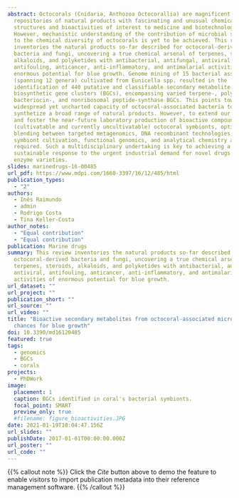 ```yaml
---
abstract: Octocorals (Cnidaria, Anthozoa Octocorallia) are magnificent
  repositories of natural products with fascinating and unusual chemical
  structures and bioactivities of interest to medicine and biotechnology.
  However, mechanistic understanding of the contribution of microbial symbionts
  to the chemical diversity of octocorals is yet to be achieved. This review
  inventories the natural products so-far described for octocoral-derived
  bacteria and fungi, uncovering a true chemical arsenal of terpenes, steroids,
  alkaloids, and polyketides with antibacterial, antifungal, antiviral,
  antifouling, anticancer, anti-inflammatory, and antimalarial activities of
  enormous potential for blue growth. Genome mining of 15 bacterial associates
  (spanning 12 genera) cultivated from Eunicella spp. resulted in the
  identification of 440 putative and classifiable secondary metabolite
  biosynthetic gene clusters (BGCs), encompassing varied terpene-, polyketide-,
  bacteriocin-, and nonribosomal peptide-synthase BGCs. This points towards a
  widespread yet uncharted capacity of octocoral-associated bacteria to
  synthetize a broad range of natural products. However, to extend our knowledge
  and foster the near-future laboratory production of bioactive compounds from
  (cultivatable and currently uncultivatable) octocoral symbionts, optimal
  blending between targeted metagenomics, DNA recombinant technologies, improved
  symbiont cultivation, functional genomics, and analytical chemistry are
  required. Such a multidisciplinary undertaking is key to achieving a
  sustainable response to the urgent industrial demand for novel drugs and
  enzyme varieties.
slides: marinedrugs-16-00485
url_pdf: https://www.mdpi.com/1660-3397/16/12/485/html
publication_types:
  - "2"
authors:
  - Inês Raimundo
  - admin
  - Rodrigo Costa
  - Tina Keller‐Costa
author_notes: 
  - "Equal contribution"
  - "Equal contribution"
publication: Marine drugs
summary: This review inventories the natural products so-far described for
  octocoral-derived bacteria and fungi, uncovering a true chemical arsenal of
  terpenes, steroids, alkaloids, and polyketides with antibacterial, antifungal,
  antiviral, antifouling, anticancer, anti-inflammatory, and antimalarial
  activities of enormous potential for blue growth.
url_dataset: ""
url_project: ""
publication_short: ""
url_source: ""
url_video: ""
title: "Bioactive secondary metabolites from octocoral-associated microbes: new
  chances for blue growth"
doi: 10.3390/md16120485
featured: true
tags:
  - genomics
  - BGCs
  - corals
projects:
  - PhDWork
image:
  placement: 1
  caption: BGCs identified in coral's bacterial symbionts.
  focal_point: SMART
  preview_only: true
  #filename: figure_bioactivities.JPG
date: 2021-01-19T18:04:47.156Z
url_slides: ""
publishDate: 2017-01-01T00:00:00.000Z
url_poster: ""
url_code: ""
---
```

{{% callout note %}}
Click the *Cite* button above to demo the feature to enable visitors to import publication metadata into their reference management software.
{{% /callout %}}

